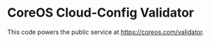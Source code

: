 # CoreOS Cloud-Config Validator

This code powers the public service at https://coreos.com/validator.
